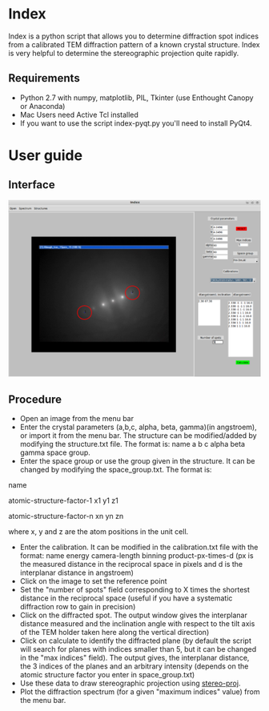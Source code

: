 Index
============

Index is a python script that allows you to determine diffraction spot indices from a calibrated TEM diffraction pattern of a known crystal structure. Index is very helpful to determine the stereographic projection quite rapidly. 

## Requirements

* Python 2.7 with numpy, matplotlib, PIL, Tkinter (use Enthought Canopy or Anaconda)
* Mac Users need Active Tcl installed
* If you want to use the script index-pyqt.py you'll need to install PyQt4.

# User guide

## Interface

![img1](/img1.png?raw=true)

## Procedure

* Open an image from the menu bar
* Enter the crystal parameters (a,b,c, alpha, beta, gamma)(in angstroem), or import it from the menu bar. The structure can be modified/added by modifying the structure.txt file. The format is: name a b c alpha beta gamma space group. 
* Enter the space group or use the group given in the structure. It can be changed by modifying the space_group.txt. The format is:

name 

atomic-structure-factor-1 x1 y1 z1

atomic-structure-factor-n xn yn zn

where x, y and z are the atom positions in the unit cell.

* Enter the calibration. It can be modified in the calibration.txt file with the format: name energy camera-length binning product-px-times-d (px is the measured distance in the reciprocal space in pixels and d is the interplanar distance in angstroem)
* Click on the image to set the reference point
* Set the "number of spots" field corresponding to X times the shortest distance in the reciprocal space (useful if you have a systematic diffraction row to gain in precision)
* Click on the diffracted spot.  The output window gives the interplanar distance measured and the inclination angle with respect to the tilt axis of the TEM holder taken here along the vertical direction)
* Click on calculate to identify the diffracted plane (by default the script will search for planes with indices smaller than 5, but it can be changed in the "max indices" field). The output gives, the interplanar distance, the 3 indices of the planes and an arbitrary intensity (depends on the atomic structure factor you enter in space_group.txt)
* Use these data to draw stereographic projection using [stereo-proj](https://github.com/mompiou/stereo-proj).
* Plot the diffraction spectrum (for a given "maximum indices" value) from the menu bar.




